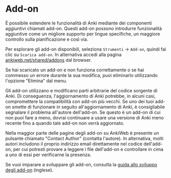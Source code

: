 # Add-on

È possibile estendere le funzionalità di Anki mediante dei componenti aggiuntivi chiamati add-on. Questi add-on possono introdurre funzionalità aggiuntive come un migliore supporto per lingue specifiche, un maggiore controllo sulla pianificazione e così via.

Per esplorare gli add-on disponibili, seleziona `Strumenti` → `Add-on`, quindi fai clic su `Scarica add-on`. In alternativa accedi alla pagina [ankiweb.net/shared/addons](https://ankiweb.net/shared/addons) dal browser.

Se hai scaricato un add-on e non funziona correttamente o se hai commesso un errore durante la sua modifica, puoi eliminarlo utilizzando l'opzione "Elimina" dal menu.

Gli add-on utilizzano e modificano parti arbitrarie del codice sorgente di Anki. Di conseguenza, l'aggiornamento di Anki potrebbe, in alcuni casi, compromettere la compatibilità con add-on più vecchi. Se uno dei tuoi add-on smette di funzionare in seguito all'aggiornamento di Anki, è consigliabile segnalare il problema all'autore dell'add-on. Se questo è un add-on di cui non puoi fare a meno, dovrai continuare a usare una versione di Anki meno recente fino a quando tale add-on non verrà aggiornato.

Nella maggior parte delle pagine degli add-on su AnkiWeb è presente un pulsante chiamato "Contact Author" (contatta l'autore). In alternativa, molti autori includono il proprio indirizzo email direttamente nel codice dell'add-on, per cui potresti provare a leggere i file dell'add-on e controllare in cima a uno di essi per verificarne la presenza.

Se vuoi imparare a sviluppare gli add-on, consulta la [guida allo sviluppo degli add-on](https://addon-docs.ankiweb.net) (inglese).
